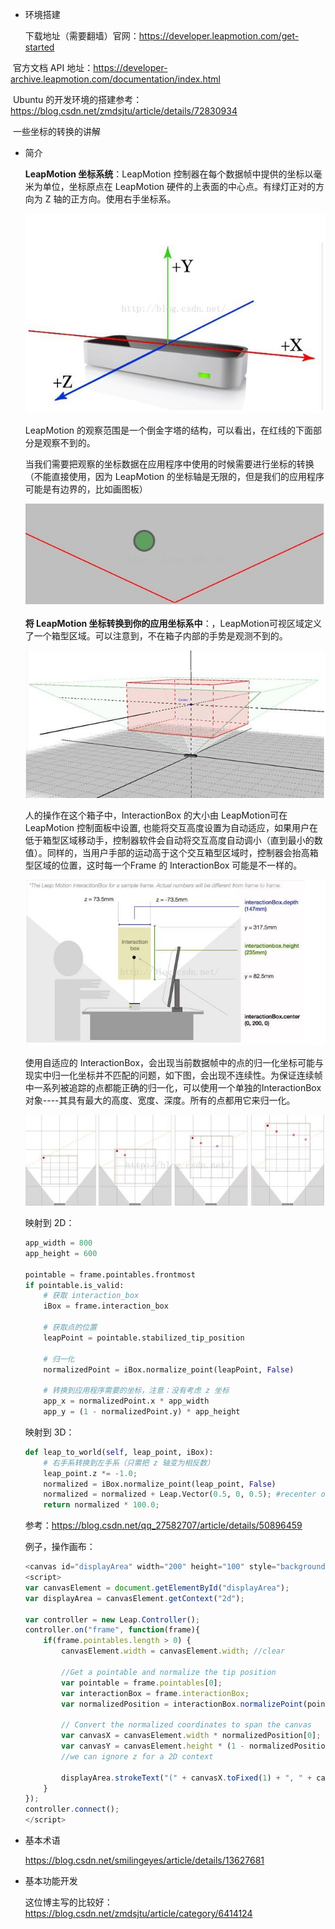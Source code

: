 - 环境搭建

  下载地址（需要翻墙）官网：https://developer.leapmotion.com/get-started


​       官方文档 API 地址：https://developer-archive.leapmotion.com/documentation/index.html

​       Ubuntu 的开发环境的搭建参考：https://blog.csdn.net/zmdsjtu/article/details/72830934

​       一些坐标的转换的讲解     

- 简介

  **LeapMotion 坐标系统**：LeapMotion 控制器在每个数据帧中提供的坐标以毫米为单位，坐标原点在 LeapMotion 硬件的上表面的中心点。有绿灯正对的方向为 Z 轴的正方向。使用右手坐标系。

  ![](imgs/4.png)

  LeapMotion 的观察范围是一个倒金字塔的结构，可以看出，在红线的下面部分是观察不到的。

  当我们需要把观察的坐标数据在应用程序中使用的时候需要进行坐标的转换（不能直接使用，因为 LeapMotion 的坐标轴是无限的，但是我们的应用程序可能是有边界的，比如画图板）

  ![](imgs/5.png)

  **将 LeapMotion 坐标转换到你的应用坐标系中**：，LeapMotion可视区域定义了一个箱型区域。可以注意到，不在箱子内部的手势是观测不到的。

  ![](imgs/1.png)

  人的操作在这个箱子中，InteractionBox 的大小由 LeapMotion可在 LeapMotion 控制面板中设置, 也能将交互高度设置为自动适应，如果用户在低于箱型区域移动手，控制器软件会自动将交互高度自动调小（直到最小的数值）。同样的，当用户手部的运动高于这个交互箱型区域时，控制器会抬高箱型区域的位置，这时每一个Frame 的 InteractionBox 可能是不一样的。

  ![](imgs/2.png)

  使用自适应的 InteractionBox，会出现当前数据帧中的点的归一化坐标可能与现实中归一化坐标并不匹配的问题，如下图，会出现不连续性。为保证连续帧中一系列被追踪的点都能正确的归一化，可以使用一个单独的InteractionBox 对象----其具有最大的高度、宽度、深度。所有的点都用它来归一化。

  ![](imgs/3.png)

  映射到 2D：

  ```python
  app_width = 800
  app_height = 600

  pointable = frame.pointables.frontmost
  if pointable.is_valid:
      # 获取 interaction_box
      iBox = frame.interaction_box 
      
      # 获取点的位置
      leapPoint = pointable.stabilized_tip_position
      
      # 归一化
      normalizedPoint = iBox.normalize_point(leapPoint, False)
      
      # 转换到应用程序需要的坐标，注意：没有考虑 z 坐标
      app_x = normalizedPoint.x * app_width
      app_y = (1 - normalizedPoint.y) * app_height
  ```

  映射到 3D：

  ```python
  def leap_to_world(self, leap_point, iBox):
      # 右手系转换到左手系（只需把 z 轴变为相反数）
      leap_point.z *= -1.0; 
      normalized = iBox.normalize_point(leap_point, False)
      normalized = normalized + Leap.Vector(0.5, 0, 0.5); #recenter origin
      return normalized * 100.0;
  ```

  参考：https://blog.csdn.net/qq_27582707/article/details/50896459

  例子，操作画布：

  ```js
  <canvas id="displayArea" width="200" height="100" style="background:#dddddd;"></canvas>
  <script>
  var canvasElement = document.getElementById("displayArea");
  var displayArea = canvasElement.getContext("2d");

  var controller = new Leap.Controller();
  controller.on("frame", function(frame){
      if(frame.pointables.length > 0) {
          canvasElement.width = canvasElement.width; //clear
          
          //Get a pointable and normalize the tip position
          var pointable = frame.pointables[0];
          var interactionBox = frame.interactionBox;
          var normalizedPosition = interactionBox.normalizePoint(pointable.tipPosition, true);
          
          // Convert the normalized coordinates to span the canvas
          var canvasX = canvasElement.width * normalizedPosition[0];
          var canvasY = canvasElement.height * (1 - normalizedPosition[1]);
          //we can ignore z for a 2D context
          
          displayArea.strokeText("(" + canvasX.toFixed(1) + ", " + canvasY.toFixed(1) + ")", canvasX, canvasY);
      }
  });
  controller.connect();
  </script>
  ```

- 基本术语

  https://blog.csdn.net/smilingeyes/article/details/13627681

- 基本功能开发

  这位博主写的比较好：https://blog.csdn.net/zmdsjtu/article/category/6414124


